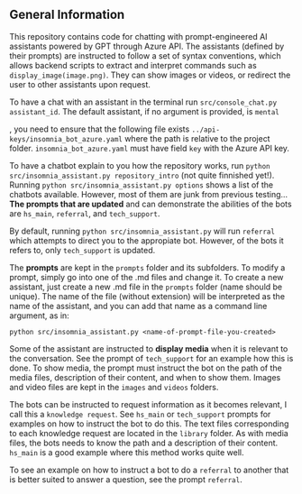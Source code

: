 ## General Information
This repository contains code for chatting with prompt-engineered AI assistants
powered by GPT through Azure API. The assistants (defined by their prompts) are
instructed to follow a set of syntax conventions, which allows backend scripts
to extract and interpret commands such as `display_image(image.png)`. They can
show images or videos, or redirect the user to other assistants upon request. 

To have a chat with an assistant in the terminal run `src/console_chat.py
assistant_id`. The default assistant, if no argument is provided, is `mental`

, you need to ensure that the following file exists
`../api-keys/insomnia_bot_azure.yaml` where the path is relative to the project
folder. `insomnia_bot_azure.yaml` must have field `key` with the Azure API key.

To have a chatbot explain to you how the repository works, run `python
src/insomnia_assistant.py repository_intro` (not quite finnished yet!). Running
`python src/insomnia_assistant.py options` shows a list of the chatbots
available. However, most of them are junk from previous testing... **The prompts
that are updated** and can demonstrate the abilities of the bots are `hs_main`,
`referral`, and `tech_support`.

By default, running `python src/insomnia_assistant.py` will run `referral` which
attempts to direct you to the appropiate bot. However, of the bots it refers to,
only `tech_support` is updated.

The **prompts** are kept in the `prompts` folder and its subfolders. To modify a
prompt, simply go into one of the .md files and change it. To create a new
assistant, just create a new .md file in the `prompts` folder (name should be
unique). The name of the file (without extension) will be interpreted as the
name of the assistant, and you can add that name as a command line argument, as
in:

`python src/insomnia_assistant.py <name-of-prompt-file-you-created>`

Some of the assistant are instructed to **display media** when it is relevant to
the conversation. See the prompt of `tech_support` for an example how this is
done. To show media, the prompt must instruct the bot on the path of the media
files, description of their content, and when to show them. Images and video
files are kept in the `images` and `videos` folders.

The bots can be instructed to request information as it becomes relevant, I call
this a `knowledge request`. See `hs_main` or `tech_support` prompts for examples
on how to instruct the bot to do this. The text files corresponding to each
knowledge request are located in the `library` folder. As with media files, the
bots needs to know the path and a description of their content. `hs_main` is a
good example where this method works quite well.

To see an example on how to instruct a bot to do a `referral` to another that is
better suited to answer a question, see the prompt `referral`.


